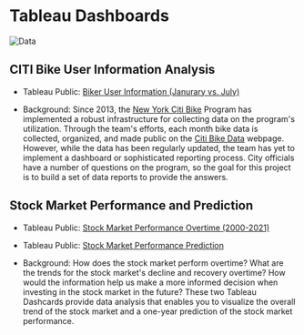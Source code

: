 # Tableau Dashboards

![Data](Images/data.jpeg)

## CITI Bike User Information Analysis
* Tableau Public: [Biker User Information (Janurary vs. July)](https://public.tableau.com/views/Homework_16145381512240/Dashboard1?:language=en&:retry=yes&:display_count=y&:origin=viz_share_link)

* Background: Since 2013, the [New York Citi Bike](https://en.wikipedia.org/wiki/Citi_Bike) Program has implemented a robust infrastructure for collecting data on the program's utilization. Through the team's efforts, each month bike data is collected, organized, and made public on the [Citi Bike Data](https://www.citibikenyc.com/system-data) webpage. However, while the data has been regularly updated, the team has yet to implement a dashboard or sophisticated reporting process. City officials have a number of questions on the program, so the goal for this project is to build a set of data reports to provide the answers.

## Stock Market Performance and Prediction
* Tableau Public: [Stock Market Performance Overtime (2000-2021)](https://public.tableau.com/views/StockMarketAnalysis_16148159340840/TrendAnalysis?:language=en&:display_count=y&:origin=viz_share_link)

* Tableau Public: [Stock Market Performance Prediction](https://public.tableau.com/views/StockMarketPrediction_16157795216330/Dashboard1?:language=en&:display_count=y&:origin=viz_share_link)

* Background: How does the stock market perform overtime? What are the trends for the stock market's decline and recovery overtime? How would the information help us make a more informed decision when investing in the stock market in the future? These two Tableau Dashcards provide data analysis that enables you to visualize the overall trend of the stock market and a one-year prediction of the stock market performance.
